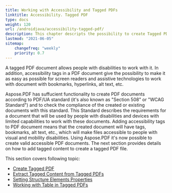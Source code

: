 ```yaml
---
title: Working with Accessibility and Tagged PDFs
linktitle: Accessibility. Tagged PDF
type: docs
weight: 120
url: /androidjava/accessibility-tagged-pdf/
description: This chapter descripts the possibility to create Tagged PDF documents. This feature allows to add tags to structural documents. Learn more about the ways of getting affordable PDFs.
lastmod: "2021-06-05"
sitemap:
    changefreq: "weekly"
    priority: 0.7
---
```


A tagged PDF document allows people with disabilities to work with it. In addition, accessibility tags in a PDF document give the possibility to make it as easy as possible for screen readers and assistive technologies to work with document with bookmarks, hyperlinks, alt text, etc. 

Aspose.PDF has suffucient functionality to create PDF documents according to PDF/UA standard (it's also known as "Section 508" or "WCAG Standard") and to check the compliance of the created or existing documents with this standard. This Standard describes the requirements for a document that will be used by people with disabilities and devices with limited capabilities to work with these documents. Adding accessibility tags to PDF document means that the created document will have tags, bookmarks, alt text, etc., which will make files accessible to people with visual and mobility disabilities. Using Aspose.PDF it's now possible to create valid accessible PDF documents.
The next section provides details on how to add tagged content to create a tagged PDF file. 

This section covers following topic:

- [Create Tagged PDF](/pdf/andriodjava/create-tagged-pdf-documents/)
- [Extract Tagged Content from Tagged PDFs](/pdf/androidjava/extract-tagged-content-from-tagged-pdfs/)
- [Setting Structure Elements Properties](/pdf/androidjava/set-tagged-pdfs-element-properties/)
- [Working with Table in Tagged PDFs](/pdf/androidjava/working-with-table-in-tagged-pdfs/)
